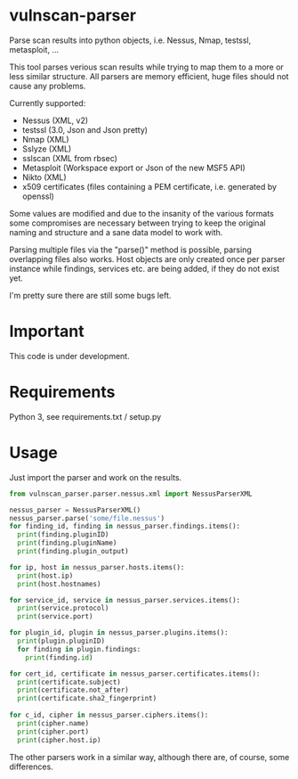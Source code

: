 # vulnscan-parser
Parse scan results into python objects, i.e. Nessus, Nmap, testssl, metasploit, ...

This tool parses verious scan results while trying to map them to a more or less similar structure. All parsers are memory efficient, huge files should not cause any problems.

Currently supported:
* Nessus (XML, v2)
* testssl (3.0, Json and Json pretty)
* Nmap (XML)
* Sslyze (XML)
* sslscan (XML from rbsec)
* Metasploit (Workspace export or Json of the new MSF5 API)
* Nikto (XML)
* x509 certificates (files containing a PEM certificate, i.e. generated by openssl)

Some values are modified and due to the insanity of the various formats some compromises are necessary between trying to keep the original naming and structure and a sane data model to work with.

Parsing multiple files via the "parse()" method is possible, parsing overlapping files also works. Host objects are only created once per parser instance while findings, services etc. are being added, if they do not exist yet.

I'm pretty sure there are still some bugs left.

# Important
This code is under development.

# Requirements
Python 3, see requirements.txt / setup.py

# Usage
Just import the parser and work on the results.
```python
from vulnscan_parser.parser.nessus.xml import NessusParserXML

nessus_parser = NessusParserXML()
nessus_parser.parse('some/file.nessus')
for finding_id, finding in nessus_parser.findings.items():
  print(finding.pluginID)
  print(finding.pluginName)
  print(finding.plugin_output)

for ip, host in nessus_parser.hosts.items():
  print(host.ip)
  print(host.hostnames)

for service_id, service in nessus_parser.services.items():
  print(service.protocol)
  print(service.port)

for plugin_id, plugin in nessus_parser.plugins.items():
  print(plugin.pluginID)
  for finding in plugin.findings:
    print(finding.id)

for cert_id, certificate in nessus_parser.certificates.items():
  print(certificate.subject)
  print(certificate.not_after)
  print(certificate.sha2_fingerprint)
  
for c_id, cipher in nessus_parser.ciphers.items():
  print(cipher.name)
  print(cipher.port)
  print(cipher.host.ip)
```
The other parsers work in a similar way, although there are, of course, some differences.
